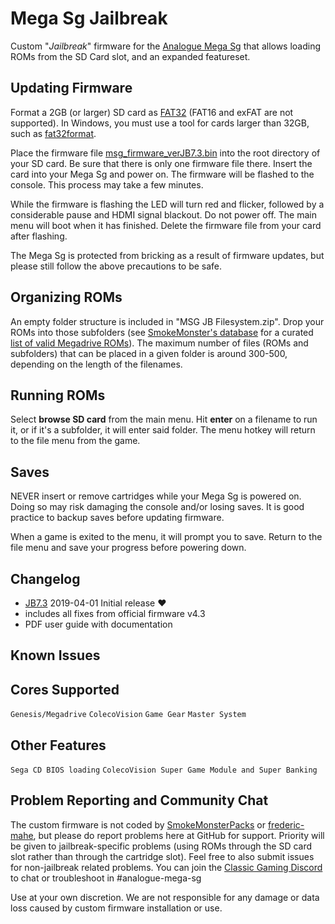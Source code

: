 # Mega Sg Jailbreak

Custom "*Jailbreak*" firmware for the [Analogue Mega
Sg](https://www.analogue.co/pages/mega-sg/) that allows loading ROMs
from the SD Card slot, and an expanded featureset.

## Updating Firmware

Format a 2GB (or larger) SD card as
[FAT32](https://en.wikipedia.org/wiki/FAT32) (FAT16 and exFAT are not
supported). In Windows, you must use a tool for cards larger than
32GB, such as
[fat32format](http://www.ridgecrop.demon.co.uk/index.htm?guiformat.htm).

Place the firmware file
[msg_firmware_verJB7.3.bin](https://github.com/SmokeMonsterPacks/Mega-Sg-Jailbreak/releases/download/)
into the root directory of your SD card.  Be sure that there is only
one firmware file there.  Insert the card into your Mega Sg and power
on. The firmware will be flashed to the console. This process may take
a few minutes.

While the firmware is flashing the LED will turn red and flicker,
followed by a considerable pause and HDMI signal blackout.  Do not
power off.  The main menu will boot when it has finished. Delete the
firmware file from your card after flashing.

The Mega Sg is protected from bricking as a result of firmware
updates, but please still follow the above precautions to be safe.

## Organizing ROMs

An empty folder structure is included in "MSG JB Filesystem.zip". 
Drop your ROMs into those subfolders (see [SmokeMonster's
database](https://github.com/SmokeMonsterPacks/EverDrive-Packs-Lists-Database)
for a curated [list of valid Megadrive
ROMs](https://github.com/SmokeMonsterPacks/EverDrive-Packs-Lists-Database/blob/master/EverDrive%20Pack%20SMDBs/Mega%20EverDrive%20SMDB.txt)). The maximum number of files (ROMs 
and subfolders) that can be placed in a given folder is around 300-500,
depending on the length of the filenames.

## Running ROMs

Select **browse SD card** from the main menu.  Hit **enter** on a
filename to run it, or if it's a subfolder, it will enter said folder.
The menu hotkey will return to the file menu from the game.

## Saves

NEVER insert or remove cartridges while your Mega Sg is powered
on. Doing so may risk damaging the console and/or losing saves. It is
good practice to backup saves before updating firmware.

When a game is exited to the menu, it will prompt you to save. Return
to the file menu and save your progress before powering down.


## Changelog
- [JB7.3](https://github.com/SmokeMonsterPacks/Mega-Sg-Jailbreak/blob/master/firmware/msg_firmware_verJB7.3.bin) 2019-04-01 Initial release :heart:
- includes all fixes from official firmware v4.3
- PDF user guide with documentation

## Known Issues

## Cores Supported

`Genesis/Megadrive`
`ColecoVision`
`Game Gear`
`Master System`

## Other Features
`Sega CD BIOS loading`
`ColecoVision Super Game Module and Super Banking`

## Problem Reporting and Community Chat

The custom firmware is not coded by
[SmokeMonsterPacks](https://github.com/SmokeMonsterPacks) or
[frederic-mahe](https://github.com/frederic-mahe), but please do
report problems here at GitHub for support. Priority will be given to
jailbreak-specific problems (using ROMs through the SD card slot
rather than through the cartridge slot). Feel free to also submit
issues for non-jailbreak related problems. You can join the [Classic
Gaming Discord](https://discord.gg/EX57xnF) to chat or troubleshoot in
#analogue-mega-sg

Use at your own discretion. We are not responsible for any damage or
data loss caused by custom firmware installation or use.
